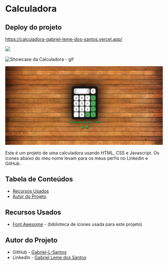 # Calculadora

## Deploy do projeto

<https://calculadora-gabriel-leme-dos-santos.vercel.app/>

<img src="http://img.shields.io/static/v1?label=STATUS&message=CONCLUIDO&color=GREEN&style=for-the-badge"/>
</p>

![Showcase da Calculadora - gif](./assets/img-gif-readme/calculadora.gif)

![Screenshot da Calculadora](./assets/img-gif-readme/calculadora-showcase.png)

Este é um projeto de uma calculadora usando HTML, CSS e Javascript. Os ícones abaixo do meu nome levam para os meus perfis no Linkedin e GitHub.

## Tabela de Conteúdos

- [Recursos Usados](#recursos-usados)
- [Autor do Projeto](#autor-do-projeto)

## Recursos Usados

- [Font Awesome](https://fontawesome.com/) - (biblioteca de ícones usada para este projeto)

## Autor do Projeto

- GitHub - [Gabriel-L-Santos](https://github.com/Gabriel-L-Santos)
- LinkedIn - [Gabriel Leme dos Santos](https://www.linkedin.com/in/gabriel-leme-dos-santos/)